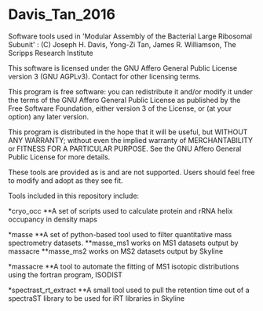 # Davis_Tan_2016
Software tools used in 'Modular Assembly of the Bacterial Large Ribosomal Subunit' : (C) Joseph H. Davis, Yong-Zi Tan, James R. Williamson, The Scripps Research Institute

This software is licensed under the GNU Affero General Public License version 3 (GNU AGPLv3). Contact for other licensing terms.

This program is free software: you can redistribute it and/or modify it under the terms of the GNU Affero General Public License as published by the Free Software Foundation, either version 3 of the License, or (at your option) any later version.

This program is distributed in the hope that it will be useful, but WITHOUT ANY WARRANTY; without even the implied warranty of MERCHANTABILITY or FITNESS FOR A PARTICULAR PURPOSE. See the GNU Affero General Public License for more details.

These tools are provided as is and are not supported. Users should feel free to modify and adopt as they see fit.

Tools included in this repository include:

*cryo_occ
**A set of scripts used to calculate protein and rRNA helix occupancy in density maps

*masse
**A set of python-based tool used to filter quantitative mass spectrometry datasets.
**masse_ms1 works on MS1 datasets output by massacre
**masse_ms2 works on MS2 datasets output by Skyline

*massacre
**A tool to automate the fitting of MS1 isotopic distributions using the fortran program, ISODIST

*spectrast_rt_extract
**A small tool used to pull the retention time out of a spectraST library to be used for iRT libraries in Skyline
